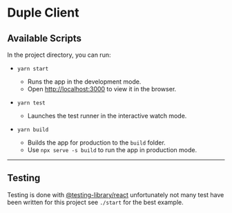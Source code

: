 # Duple Client

## Available Scripts

In the project directory, you can run:

-   `yarn start`

    -   Runs the app in the development mode.
    -   Open [http://localhost:3000](http://localhost:3000) to view it in the browser.

-   `yarn test`

    -   Launches the test runner in the interactive watch mode.

-   `yarn build`

    -   Builds the app for production to the `build` folder.
    -   Use `npx serve -s build` to run the app in production mode.

---

## Testing

Testing is done with [@testing-library/react](https://testing-library.com/docs/ecosystem-jest-dom) unfortunately not many test have been written for this project see `./start` for the best example.
